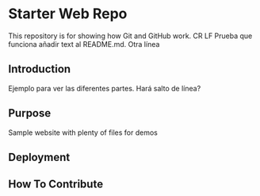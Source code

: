 # Starter Web Repo

This repository is for showing how Git and GitHub work. CR LF
Prueba que funciona añadir text al README.md.
Otra línea


## Introduction

Ejemplo para ver las diferentes partes.
Hará salto de línea?

## Purpose

Sample website with plenty of files for demos


## Deployment

## How To Contribute